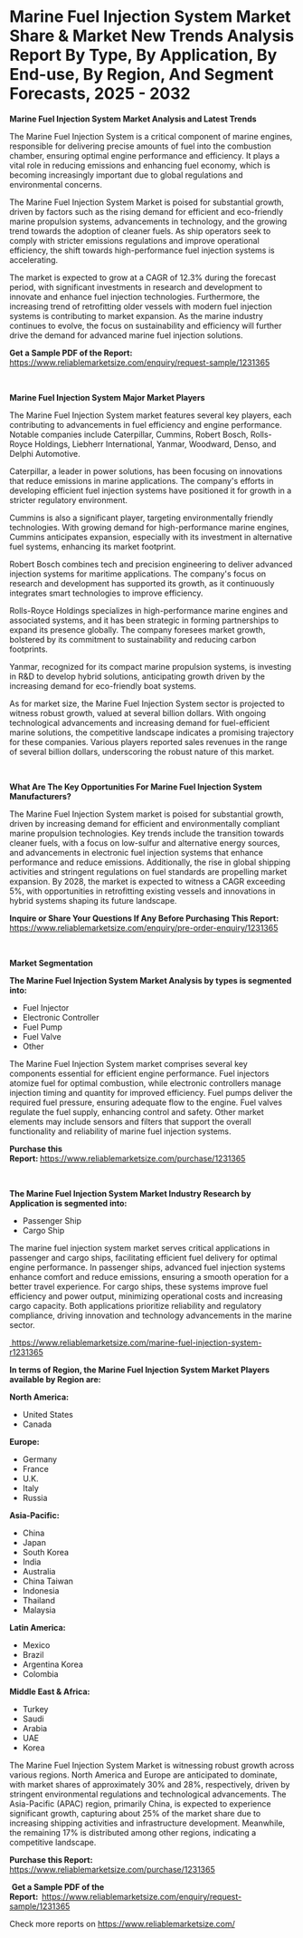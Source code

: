 <p><h1>Marine Fuel Injection System Market Share & Market New Trends Analysis Report By Type, By Application, By End-use, By Region, And Segment Forecasts, 2025 - 2032</h1></p><p><strong>Marine Fuel Injection System Market Analysis and Latest Trends</strong></p>
<p><p>The Marine Fuel Injection System is a critical component of marine engines, responsible for delivering precise amounts of fuel into the combustion chamber, ensuring optimal engine performance and efficiency. It plays a vital role in reducing emissions and enhancing fuel economy, which is becoming increasingly important due to global regulations and environmental concerns.</p><p>The Marine Fuel Injection System Market is poised for substantial growth, driven by factors such as the rising demand for efficient and eco-friendly marine propulsion systems, advancements in technology, and the growing trend towards the adoption of cleaner fuels. As ship operators seek to comply with stricter emissions regulations and improve operational efficiency, the shift towards high-performance fuel injection systems is accelerating.</p><p>The market is expected to grow at a CAGR of 12.3% during the forecast period, with significant investments in research and development to innovate and enhance fuel injection technologies. Furthermore, the increasing trend of retrofitting older vessels with modern fuel injection systems is contributing to market expansion. As the marine industry continues to evolve, the focus on sustainability and efficiency will further drive the demand for advanced marine fuel injection solutions.</p></p>
<p><strong>Get a Sample PDF of the Report:&nbsp;</strong> <a href="https://www.reliablemarketsize.com/enquiry/request-sample/1231365?utm_campaign=3516&utm_medium=2&utm_source=Github&utm_content=ia&utm_term=11042025&utm_id=marine-fuel-injection-system">https://www.reliablemarketsize.com/enquiry/request-sample/1231365</a></p>
<p>&nbsp;</p>
<p><strong>Marine Fuel Injection System Major Market Players</strong></p>
<p><p>The Marine Fuel Injection System market features several key players, each contributing to advancements in fuel efficiency and engine performance. Notable companies include Caterpillar, Cummins, Robert Bosch, Rolls-Royce Holdings, Liebherr International, Yanmar, Woodward, Denso, and Delphi Automotive.</p><p>Caterpillar, a leader in power solutions, has been focusing on innovations that reduce emissions in marine applications. The company's efforts in developing efficient fuel injection systems have positioned it for growth in a stricter regulatory environment.</p><p>Cummins is also a significant player, targeting environmentally friendly technologies. With growing demand for high-performance marine engines, Cummins anticipates expansion, especially with its investment in alternative fuel systems, enhancing its market footprint.</p><p>Robert Bosch combines tech and precision engineering to deliver advanced injection systems for maritime applications. The company's focus on research and development has supported its growth, as it continuously integrates smart technologies to improve efficiency.</p><p>Rolls-Royce Holdings specializes in high-performance marine engines and associated systems, and it has been strategic in forming partnerships to expand its presence globally. The company foresees market growth, bolstered by its commitment to sustainability and reducing carbon footprints.</p><p>Yanmar, recognized for its compact marine propulsion systems, is investing in R&D to develop hybrid solutions, anticipating growth driven by the increasing demand for eco-friendly boat systems.</p><p>As for market size, the Marine Fuel Injection System sector is projected to witness robust growth, valued at several billion dollars. With ongoing technological advancements and increasing demand for fuel-efficient marine solutions, the competitive landscape indicates a promising trajectory for these companies. Various players reported sales revenues in the range of several billion dollars, underscoring the robust nature of this market.</p></p>
<p>&nbsp;</p>
<p><strong>What Are The Key Opportunities For Marine Fuel Injection System Manufacturers?</strong></p>
<p><p>The Marine Fuel Injection System market is poised for substantial growth, driven by increasing demand for efficient and environmentally compliant marine propulsion technologies. Key trends include the transition towards cleaner fuels, with a focus on low-sulfur and alternative energy sources, and advancements in electronic fuel injection systems that enhance performance and reduce emissions. Additionally, the rise in global shipping activities and stringent regulations on fuel standards are propelling market expansion. By 2028, the market is expected to witness a CAGR exceeding 5%, with opportunities in retrofitting existing vessels and innovations in hybrid systems shaping its future landscape.</p></p>
<p><strong>Inquire or Share Your Questions If Any Before Purchasing This Report:</strong> <a href="https://www.reliablemarketsize.com/enquiry/pre-order-enquiry/1231365?utm_campaign=3516&utm_medium=2&utm_source=Github&utm_content=ia&utm_term=11042025&utm_id=marine-fuel-injection-system">https://www.reliablemarketsize.com/enquiry/pre-order-enquiry/1231365</a></p>
<p>&nbsp;</p>
<p><strong>Market Segmentation</strong></p>
<p><strong>The Marine Fuel Injection System Market Analysis by types is segmented into:</strong></p>
<p><ul><li>Fuel Injector</li><li>Electronic Controller</li><li>Fuel Pump</li><li>Fuel Valve</li><li>Other</li></ul></p>
<p><p>The Marine Fuel Injection System market comprises several key components essential for efficient engine performance. Fuel injectors atomize fuel for optimal combustion, while electronic controllers manage injection timing and quantity for improved efficiency. Fuel pumps deliver the required fuel pressure, ensuring adequate flow to the engine. Fuel valves regulate the fuel supply, enhancing control and safety. Other market elements may include sensors and filters that support the overall functionality and reliability of marine fuel injection systems.</p></p>
<p><strong>Purchase this Report:&nbsp;</strong><a href="https://www.reliablemarketsize.com/purchase/1231365?utm_campaign=3516&utm_medium=2&utm_source=Github&utm_content=ia&utm_term=11042025&utm_id=marine-fuel-injection-system">https://www.reliablemarketsize.com/purchase/1231365</a></p>
<p>&nbsp;</p>
<p><strong>The Marine Fuel Injection System Market Industry Research by Application is segmented into:</strong></p>
<p><ul><li>Passenger Ship</li><li>Cargo Ship</li></ul></p>
<p><p>The marine fuel injection system market serves critical applications in passenger and cargo ships, facilitating efficient fuel delivery for optimal engine performance. In passenger ships, advanced fuel injection systems enhance comfort and reduce emissions, ensuring a smooth operation for a better travel experience. For cargo ships, these systems improve fuel efficiency and power output, minimizing operational costs and increasing cargo capacity. Both applications prioritize reliability and regulatory compliance, driving innovation and technology advancements in the marine sector.</p></p>
<p><a href="https://www.reliablemarketsize.com/marine-fuel-injection-system-r1231365?utm_campaign=3516&utm_medium=2&utm_source=Github&utm_content=ia&utm_term=11042025&utm_id=marine-fuel-injection-system">&nbsp;https://www.reliablemarketsize.com/marine-fuel-injection-system-r1231365</a></p>
<p><strong>In terms of Region, the Marine Fuel Injection System Market Players available by Region are:</strong></p>
<p>
    <p> <strong> North America: </strong>
        <ul>
            <li>United States</li>
            <li>Canada</li>
        </ul>
        </p> 
    <p> <strong> Europe: </strong>
        <ul>
            <li>Germany</li>
            <li>France</li>
            <li>U.K.</li>
            <li>Italy</li>
            <li>Russia</li>
        </ul>
        </p> 
    <p> <strong> Asia-Pacific: </strong>
        <ul>
            <li>China</li>
            <li>Japan</li>
            <li>South Korea</li>
            <li>India</li>
            <li>Australia</li>
            <li>China Taiwan</li>
            <li>Indonesia</li>
            <li>Thailand</li>
            <li>Malaysia</li>
        </ul>
        </p> 
    <p> <strong> Latin America: </strong>
        <ul>
            <li>Mexico</li>
            <li>Brazil</li>
            <li>Argentina Korea</li>
            <li>Colombia</li>
        </ul>
        </p> 
    <p> <strong> Middle East & Africa: </strong>
        <ul>
            <li>Turkey</li>
            <li>Saudi</li>
            <li>Arabia</li>
            <li>UAE</li>
            <li>Korea</li>
        </ul>
    </p>
    </p>
<p><p>The Marine Fuel Injection System Market is witnessing robust growth across various regions. North America and Europe are anticipated to dominate, with market shares of approximately 30% and 28%, respectively, driven by stringent environmental regulations and technological advancements. The Asia-Pacific (APAC) region, primarily China, is expected to experience significant growth, capturing about 25% of the market share due to increasing shipping activities and infrastructure development. Meanwhile, the remaining 17% is distributed among other regions, indicating a competitive landscape.</p></p>
<p><strong>Purchase this Report: </strong><a href="https://www.reliablemarketsize.com/purchase/1231365?utm_campaign=3516&utm_medium=2&utm_source=Github&utm_content=ia&utm_term=11042025&utm_id=marine-fuel-injection-system">https://www.reliablemarketsize.com/purchase/1231365</a></p>
<p>&nbsp;<strong>Get a Sample PDF of the Report:&nbsp;&nbsp;</strong><a href="https://www.reliablemarketsize.com/enquiry/request-sample/1231365?utm_campaign=3516&utm_medium=2&utm_source=Github&utm_content=ia&utm_term=11042025&utm_id=marine-fuel-injection-system">https://www.reliablemarketsize.com/enquiry/request-sample/1231365</a></p>
<p><strong></strong></p>
<p>Check more reports on <a href="https://www.reliablemarketsize.com/?utm_campaign=3516&utm_medium=2&utm_source=Github&utm_content=ia&utm_term=11042025&utm_id=marine-fuel-injection-system">https://www.reliablemarketsize.com/</a></p>